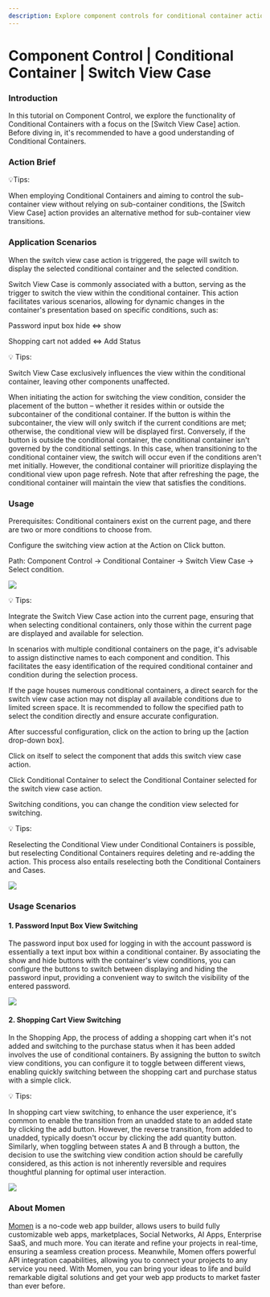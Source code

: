```yaml
---
description: Explore component controls for conditional container actions in Moman.
---
```


# Component Control | Conditional Container | Switch View Case

### **Introduction**

In this tutorial on Component Control, we explore the functionality of Conditional Containers with a focus on the \[Switch View Case] action. Before diving in, it's recommended to have a good understanding of Conditional Containers.

### **Action Brief**

💡Tips:

When employing Conditional Containers and aiming to control the sub-container view without relying on sub-container conditions, the \[Switch View Case] action provides an alternative method for sub-container view transitions.

### **Application Scenarios**

When the switch view case action is triggered, the page will switch to display the selected conditional container and the selected condition.

Switch View Case is commonly associated with a button, serving as the trigger to switch the view within the conditional container. This action facilitates various scenarios, allowing for dynamic changes in the container's presentation based on specific conditions, such as:

Password input box hide ⇔ show

Shopping cart not added ⇔ Add Status

💡 Tips:

Switch View Case exclusively influences the view within the conditional container, leaving other components unaffected.

When initiating the action for switching the view condition, consider the placement of the button – whether it resides within or outside the subcontainer of the conditional container. If the button is within the subcontainer, the view will only switch if the current conditions are met; otherwise, the conditional view will be displayed first. Conversely, if the button is outside the conditional container, the conditional container isn't governed by the conditional settings. In this case, when transitioning to the conditional container view, the switch will occur even if the conditions aren't met initially. However, the conditional container will prioritize displaying the conditional view upon page refresh. Note that after refreshing the page, the conditional container will maintain the view that satisfies the conditions.

### **Usage**

Prerequisites: Conditional containers exist on the current page, and there are two or more conditions to choose from.

Configure the switching view action at the Action on Click button.

Path: Component Control → Conditional Container → Switch View Case → Select condition.

![](<../../.gitbook/assets/0 (9).png>)

💡 Tips:

Integrate the Switch View Case action into the current page, ensuring that when selecting conditional containers, only those within the current page are displayed and available for selection.

In scenarios with multiple conditional containers on the page, it's advisable to assign distinctive names to each component and condition. This facilitates the easy identification of the required conditional container and condition during the selection process.

If the page houses numerous conditional containers, a direct search for the switch view case action may not display all available conditions due to limited screen space. It is recommended to follow the specified path to select the condition directly and ensure accurate configuration.

After successful configuration, click on the action to bring up the \[action drop-down box].

Click on itself to select the component that adds this switch view case action.

Click Conditional Container to select the Conditional Container selected for the switch view case action.

Switching conditions, you can change the condition view selected for switching.

💡 Tips:

Reselecting the Conditional View under Conditional Containers is possible, but reselecting Conditional Containers requires deleting and re-adding the action. This process also entails reselecting both the Conditional Containers and Cases.

![](<../../.gitbook/assets/1 (9).png>)

### **Usage Scenarios**

#### 1. **Password Input Box View Switching**

The password input box used for logging in with the account password is essentially a text input box within a conditional container. By associating the show and hide buttons with the container's view conditions, you can configure the buttons to switch between displaying and hiding the password input, providing a convenient way to switch the visibility of the entered password.

![](<../../.gitbook/assets/2 (6).png>)

#### 2. **Shopping Cart View Switching**

In the Shopping App, the process of adding a shopping cart when it's not added and switching to the purchase status when it has been added involves the use of conditional containers. By assigning the button to switch view conditions, you can configure it to toggle between different views, enabling quickly switching between the shopping cart and purchase status with a simple click.

💡 Tips:

In shopping cart view switching, to enhance the user experience, it's common to enable the transition from an unadded state to an added state by clicking the add button. However, the reverse transition, from added to unadded, typically doesn't occur by clicking the add quantity button. Similarly, when toggling between states A and B through a button, the decision to use the switching view condition action should be carefully considered, as this action is not inherently reversible and requires thoughtful planning for optimal user interaction.

![](<../../.gitbook/assets/3 (5).png>)



### **About Momen​​**

[Momen](https://momen.app/?channel=blog-about) is a no-code web app builder, allows users to build fully customizable web apps, marketplaces, Social Networks, AI Apps, Enterprise SaaS, and much more. You can iterate and refine your projects in real-time, ensuring a seamless creation process. Meanwhile, Momen offers powerful API integration capabilities, allowing you to connect your projects to any service you need. With Momen, you can bring your ideas to life and build remarkable digital solutions and get your web app products to market faster than ever before.​​
